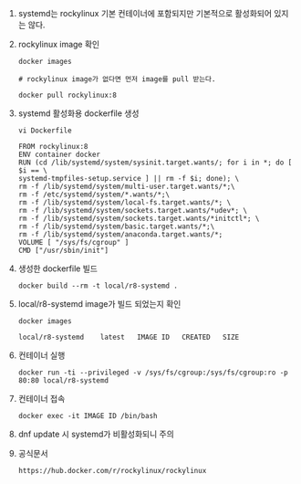 1. systemd는 rockylinux 기본 컨테이너에 포함되지만 기본적으로 활성화되어 있지는 않다.

2. rockylinux image 확인

    ```
    docker images

    # rockylinux image가 없다면 먼저 image를 pull 받는다.

    docker pull rockylinux:8
    ```

3. systemd 활성화용 dockerfile 생성

    ```
    vi Dockerfile

    FROM rockylinux:8
    ENV container docker
    RUN (cd /lib/systemd/system/sysinit.target.wants/; for i in *; do [ $i == \
    systemd-tmpfiles-setup.service ] || rm -f $i; done); \
    rm -f /lib/systemd/system/multi-user.target.wants/*;\
    rm -f /etc/systemd/system/*.wants/*;\
    rm -f /lib/systemd/system/local-fs.target.wants/*; \
    rm -f /lib/systemd/system/sockets.target.wants/*udev*; \
    rm -f /lib/systemd/system/sockets.target.wants/*initctl*; \
    rm -f /lib/systemd/system/basic.target.wants/*;\
    rm -f /lib/systemd/system/anaconda.target.wants/*;
    VOLUME [ "/sys/fs/cgroup" ]
    CMD ["/usr/sbin/init"]
    ```

4. 생성한 dockerfile 빌드

    ```
    docker build --rm -t local/r8-systemd .
    ```

5. local/r8-systemd image가 빌드 되었는지 확인

    ```
    docker images

    local/r8-systemd    latest   IMAGE ID   CREATED   SIZE
    ```

6. 컨테이너 실행

    ```
    docker run -ti --privileged -v /sys/fs/cgroup:/sys/fs/cgroup:ro -p 80:80 local/r8-systemd
    ```

7. 컨테이너 접속

    ```
    docker exec -it IMAGE ID /bin/bash
    ```

8. dnf update 시 systemd가 비활성화되니 주의

9. 공식문서
    ```
    https://hub.docker.com/r/rockylinux/rockylinux
    ```